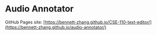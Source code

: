 # Audio Annotator

GitHub Pages site: [https://bennett-zhang.github.io/CSE-110-text-editor/](https://bennett-zhang.github.io/audio-annotator/)
